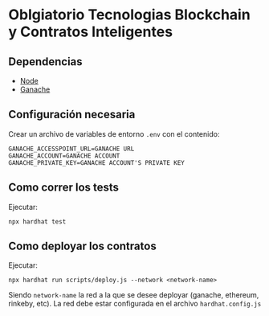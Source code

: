 # Oblgiatorio Tecnologias Blockchain y Contratos Inteligentes

## Dependencias
- [Node](https://nodejs.org/en/)
- [Ganache](https://trufflesuite.com/ganache/)

## Configuración necesaria
Crear un archivo de variables de entorno `.env` con el contenido:
```
GANACHE_ACCESSPOINT_URL=GANACHE URL
GANACHE_ACCOUNT=GANACHE ACCOUNT
GANACHE_PRIVATE_KEY=GANACHE ACCOUNT'S PRIVATE KEY
```

## Como correr los tests
Ejecutar:
```shell
npx hardhat test
```

## Como deployar los contratos
Ejecutar:
```shell
npx hardhat run scripts/deploy.js --network <network-name>
```

Siendo `network-name` la red a la que se desee deployar (ganache, ethereum, rinkeby, etc).
La red debe estar configurada en el archivo `hardhat.config.js`